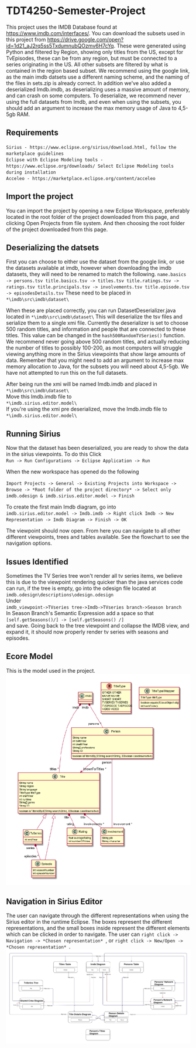 # TDT4250-Semester-Project
This project uses the IMDB Database found at https://www.imdb.com/interfaces/. You can download the subsets used in this project from https://drive.google.com/open?id=1d21_aJ2rq5ss5TxdumnubQOzmv6H7cYq. These were generated using Python and filtered by Region, showing only titles from the US, except for TvEpisodes, these can be from any region, but must be connected to a series originating in the US. All other subsets are filtered by what is contained in the region based subset.
We recommend using the google link, as the main imdb datsets use a different naming scheme, and the naming of the files in sets.zip is already correct. In addition we've also added a deserialized Imdb.imdb, as deserializing uses a massive amount of memory, and can crash on some computers. To deserialize, we recommend never using the full datasets from Imdb, and even when using the subsets, you should add an argument to increase the max memory usage of Java to 4,5-5gb RAM. 

## Requirements
`Sirius - https://www.eclipse.org/sirius/download.html, follow the marketplace guidelines` <br/>
`Eclipse with Eclipse Modeling tools - https://www.eclipse.org/downloads/ Select Eclipse Modeling tools during installation`<br/>
`Acceleo - https://marketplace.eclipse.org/content/acceleo`<br/>
## Import the project
You can import the project by opening a new Eclipse Workspace, preferably located in the root folder of the project downloaded from this page, and clicking Open Projects from file system. And then choosing the root folder of the project downloaded from this page.

## Deserializing the datsets
First you can choose to either use the dataset from the google link, or use the datasets available at imdb, however when downloading the imdb datasets, they will need to be renamed to match the following. 
`
name.basics -> persons.tsv
title.basics.tsv -> titles.tsv
title.ratings.tsv -> ratings.tsv
title.principals.tsv -> involvements.tsv
title.episode.tsv -> episodesDetails.tsv
`
These need to be placed in `*\imdb\src\imdb\dataset\`

When these are placed correctly, you can run DatasetDeserializer.java located in `*\imdb\src\imdb\dataset\` This will deserialize the tsv files and serialize them to a single xmi file. Currently the deserializer is set to choose 500 random titles, and information and people that are connected to these titles. This value can be changed in the `hash500RandomTVSeries()` function. We recommend never going above 500 random titles, and actually reducing the number of titles to possibly 100-200, as most computers will struggle viewing anything more in the Sirius viewpoints that show large amounts of data. Remember that you might need to add an argument to increase max memory allocation to Java, for the subsets you will need about 4,5-5gb. We have not attempted to run this on the full datasets.

After being run the xmi will be named Imdb.imdb and placed in 
<br/>
`*\imdb\src\imdb\dataset\`
<br/>
Move this Imdb.imdb file to  <br/>
`*\imdb.sirius.editor.model\`
<br/> 
If you're using the xmi pre deserialized, move the Imdb.imdb file to 
<br/> `*\imdb.sirius.editor.model\`

## Running Sirius
Now that the dataset has been deserialized, you are ready to show the data in the sirius viewpoints. To do this Click <br/>
`Run -> Run Configurations -> Eclipse Application -> Run`<br/>

When the new workspace has opened do the following <br/>

`Import Projects -> General -> Existing Projects into Workspace -> Browse -> *Root folder of the project directory* -> Select only imdb.odesign & imdb.sirius.editor.model -> Finish`<br/>

To create the first main Imdb diagram, go into <br/> `imdb.sirius.editor.model -> Imdb.imdb -> Right click Imdb -> New Representation -> Imdb Diagram -> Finish -> OK`<br/>

The viewpoint should now open. From here you can navigate to all other different viewpoints, trees and tables available. See the flowchart to see the navigation options.

## Issues Identified
Sometimes the TV Series tree won't render all tv series items, we believe this is due to the viewpoint rendering quicker than the java services code can run, if the tree is empty, go into the odesign file located at <br/>`imdb.odesign\descriptions\odesign.odesign`<br/>
Under <br/>`imdb_viewpoint->TVseries tree->Imdb->TVseries branch->Season branch`<br/> In Season Branch's Semantic Expression add a space so that<br/> `[self.getSeasons()/] -> [self.getSeasons() /]`<br/> and save. Going back to the tree viewpoint and collapse the IMDB view, and expand it, it should now properly render tv series with seasons and episodes.

## Ecore Model
This is the model used in the project.
![UML Diagram of the mode](https://github.com/MiriamFi/tdt4250-semester-project/blob/jacksyv-patch-1/readme-photos/UMLModel.PNG)<br/>


## Navigation in Sirius Editor
The user can navigate through the different representations when using the Sirius editor in the runtime Eclipse. The boxes represent the different representations, and the small boxes inside represent the different elements which can be clicked in order to navigate. The user can `right click -> Navigation -> *Chosen representation* `, or `right click -> New/Open -> *Chosen representation* `. 
![UML Diagram of the mode](https://github.com/MiriamFi/tdt4250-semester-project/blob/jacksyv-patch-1/readme-photos/Navigation.jpg)
